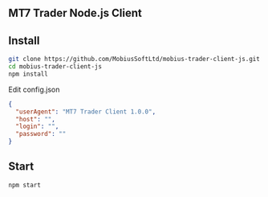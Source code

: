 MT7 Trader Node.js Client
-

## Install
```bash
git clone https://github.com/MobiusSoftLtd/mobius-trader-client-js.git
cd mobius-trader-client-js
npm install

```

Edit config.json
```json
{
  "userAgent": "MT7 Trader Client 1.0.0",
  "host": "",
  "login": "",
  "password": ""
}

```

## Start
```bash
npm start
```
